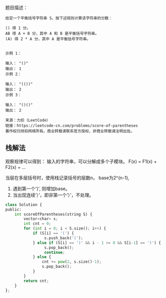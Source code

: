 题目描述：

```shell
给定一个平衡括号字符串 S，按下述规则计算该字符串的分数：

() 得 1 分。
AB 得 A + B 分，其中 A 和 B 是平衡括号字符串。
(A) 得 2 * A 分，其中 A 是平衡括号字符串。
 

示例 1：

输入： "()"
输出： 1
示例 2：

输入： "(())"
输出： 2
示例 3：

输入： "()()"
输出： 2

来源：力扣（LeetCode）
链接：https://leetcode-cn.com/problems/score-of-parentheses
著作权归领扣网络所有。商业转载请联系官方授权，非商业转载请注明出处。
```

## 栈解法

观察规律可以得到： 输入的字符串，可以分解成多个子模块。 F(x) = F1(x) + F2(x) + ...



当层在多层括号时，使用栈记录括号的层数n， base为2^(n-1),

1. 遇到第一个')', 则增加base。
2.  当出现连续‘）’，即非第一个‘）’，不处理。

```python
class Solution {
public:
    int scoreOfParentheses(string S) {
        vector<char> s;
        int cnt = 0;
        for (int i = 0; i < S.size(); i++) {
            if (S[i] == '(') {
                 s.push_back('(');
            } else if (S[i] == ')' && i - 1 >= 0 && S[i-1] == ')') {
                 s.pop_back();
                 continue;
            } else {                
                cnt += pow(2, s.size()-1);
                s.pop_back();
            }
        }
        return cnt;
    }
};
```

